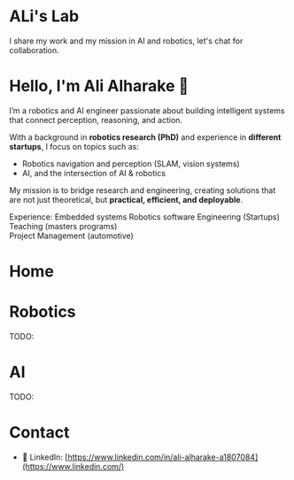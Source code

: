 # ALi's Lab

I share my work and my mission in AI and robotics, let's chat for collaboration. 


# Hello, I'm Ali Alharake 👋

I’m a robotics and AI engineer passionate about building intelligent systems that connect perception, reasoning, and action.  

With a background in **robotics research (PhD)** and experience in **different startups**, I focus on topics such as:
- Robotics navigation and perception (SLAM, vision systems)
- AI, and the intersection of AI & robotics 

My mission is to bridge research and engineering, creating solutions that are not just theoretical, but **practical, efficient, and deployable**.  

Experience: 
Embedded systems
Robotics
software Engineering (Startups) 
Teaching (masters programs)  
Project Management (automotive)



# Home 



# Robotics 
TODO: 


# AI 
TODO: 


# Contact
- 🔗 LinkedIn: [https://www.linkedin.com/in/ali-alharake-a1807084](https://www.linkedin.com/)  




